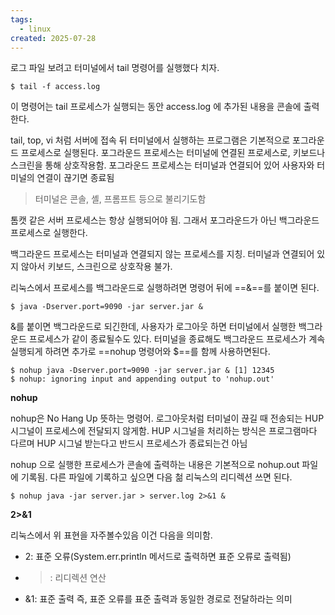```yaml
---
tags:
  - linux
created: 2025-07-28
---
```

로그 파일 보려고 터미널에서 tail 명령어를 실행했다 치자.

`$ tail -f access.log`

이  명령어는 tail 프로세스가 실행되는 동안 access.log 에 추가된 내용을 콘솔에 출력한다. 

tail, top, vi 처럼 서버에 접속 뒤 터미널에서 실행하는 프로그램은 기본적으로 포그라운드 프로세스로 실행된다. 포그라운드 프로세스는 터미널에 연결된 프로세스로, 키보드나 스크린을 통해 상호작용함. 포그라운드 프로세스는 터미널과 연결되어 있어 사용자와 터미널의 연결이 끊기면 종료됨

>터미널은 콘솔, 셸, 프롬프트 등으로 불리기도함

톰캣 같은 서버 프로세스는 항상 실행되어야 됨. 그래서 포그라운드가 아닌 백그라운드 프로세스로 실행한다.

백그라운드 프로세스는 터미널과 연결되지 않는 프로세스를 지칭. 터미널과 연결되어 있지 않아서 키보드, 스크린으로 상호작용 불가.

리눅스에서 프로세스를 백그라운드로 실행하려면 명령어 뒤에 ==&==를 붙이면 된다.

`$ java -Dserver.port=9090 -jar server.jar &`

&를 붙이면 백그라운드로 되긴한데, 사용자가 로그아웃 하면 터미널에서 실행한 백그라운드 프로세스가 같이 종료될수도 있다. 터미널을 종료해도 백그라운드 프로세스가 계속 실행되게 하려면 추가로 ==nohup 명령어와 $==를 함께 사용하면된다.

```
$ nohup java -Dserver.port=9090 -jar server.jar & [1] 12345
$ nohup: ignoring input and appending output to 'nohup.out'
```

**nohup**

nohup은 No Hang Up 뜻하는 명령어. 로그아웃처럼 터미널이 끊길 때 전송되는 HUP 시그널이 프로세스에 전달되지 않게함. HUP 시그널을 처리하는 방식은 프로그램마다 다르며 HUP 시그널 받는다고 반드시 프로세스가 종료되는건 아님

nohup 으로 실행한 프로세스가 콘솔에 출력하는 내용은 기본적으로 nohup.out 파일에 기록됨. 다른 파일에 기록하고 싶으면 다음 첢 리눅스의 리디렉션 쓰면 된다.

`$ nohup java -jar server.jar > server.log 2>&1 &`

**2>&1**

리눅스에서 위 표현을 자주볼수있음 이건 다음을 의미함.
- 2: 표준 오류(System.err.println 메서드로 출력하면 표준 오류로 출력됨)
- >: 리디렉션 연산
- &1: 표준 출력
즉, 표준 오류를 표준 출력과 동일한 경로로 전달하라는 의미
